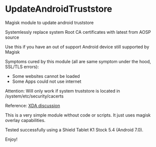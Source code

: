# UpdateAndroidTruststore
Magisk module to update android truststore

Systemlessly replace system Root CA certificates with latest from AOSP source

Use this if you have an out of support Android device still supported by Magisk

Symptoms cured by this module (all are same symptom under the hood, SSL/TLS errors):
- Some websites cannot be loaded
- Some Apps could not use internet

Attention: Will only work if system truststore is located in /system/etc/security/cacerts

Reference: [XDA discussion](https://xdaforums.com/t/modern-browser-for-android-kitkat-4-4-4.4634649)

This is a very simple module without code or scripts. It just uses magisk overlay capabilities.

Tested successfully using a Shield Tablet K1 Stock 5.4 (Android 7.0).

Enjoy!
